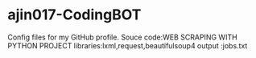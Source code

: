 # ajin017-CodingBOT
Config files for my GitHub profile.
Souce code:WEB SCRAPING WITH PYTHON PROJECT
libraries:lxml,request,beautifulsoup4
output :jobs.txt
